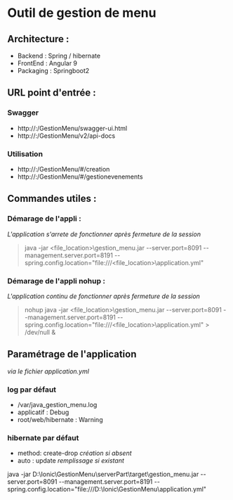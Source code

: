 # Outil de gestion de menu
## Architecture :
* Backend : Spring / hibernate
* FrontEnd : Angular 9
* Packaging : Springboot2

## URL point d'entrée :
### Swagger
* http://<serveur>:<port>/GestionMenu/swagger-ui.html
* http://<serveur>:<port>/GestionMenu/v2/api-docs

### Utilisation
* http://<serveur>:<port>/GestionMenu/#/creation
* http://<serveur>:<port>/GestionMenu/#/gestionevenements

## Commandes utiles :
### Démarage de l'appli :
*L'application s'arrete de fonctionner après fermeture de la session*
>java -jar <file_location>\gestion_menu.jar --server.port=8091 --management.server.port=8191 --spring.config.location="file:///<file_location>\application.yml"

### Démarage de l'appli nohup :
*L'application continu de fonctionner après fermeture de la session*
>nohup java -jar <file_location>\gestion_menu.jar --server.port=8091 --management.server.port=8191 --spring.config.location="file:///<file_location>\application.yml" > /dev/null &


## Paramétrage de l'application
*via le fichier application.yml*
### log par défaut
* /var/java_gestion_menu.log
* applicatif : Debug
* root/web/hibernate : Warning

### hibernate par défaut
* method: create-drop *création si absent*
* auto : update *remplissage si existant*

java -jar D:\Ionic\GestionMenu\serverPart\target\gestion_menu.jar --server.port=8091 --management.server.port=8191 --spring.config.location="file:///D:\Ionic\GestionMenu\application.yml"


